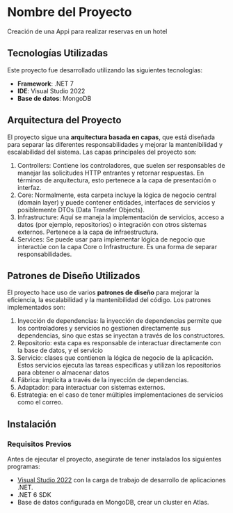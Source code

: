 # Nombre del Proyecto

Creación de una Appi para realizar reservas en un hotel

## Tecnologías Utilizadas

Este proyecto fue desarrollado utilizando las siguientes tecnologías:

- **Framework**: .NET 7
- **IDE**: Visual Studio 2022
- **Base de datos**: MongoDB

## Arquitectura del Proyecto

El proyecto sigue una **arquitectura basada en capas**, que está diseñada para separar las diferentes responsabilidades y mejorar la mantenibilidad y escalabilidad del sistema. Las capas principales del proyecto son:

1. Controllers: Contiene los controladores, que suelen ser responsables de manejar las solicitudes HTTP entrantes y retornar respuestas. En términos de arquitectura, esto pertenece a la capa de presentación o interfaz.
2. Core: Normalmente, esta carpeta incluye la lógica de negocio central (domain layer) y puede contener entidades, interfaces de servicios y posiblemente DTOs (Data Transfer Objects).
3. Infrastructure: Aquí se maneja la implementación de servicios, acceso a datos (por ejemplo, repositorios) o integración con otros sistemas externos. Pertenece a la capa de infraestructura.
4. Services: Se puede usar para implementar lógica de negocio que interactúe con la capa Core o Infrastructure. Es una forma de separar responsabilidades.

## Patrones de Diseño Utilizados

El proyecto hace uso de varios **patrones de diseño** para mejorar la eficiencia, la escalabilidad y la mantenibilidad del código. Los patrones implementados son:

1. Inyección de dependencias: la inyección de dependencias permite que los controladores y servicios no gestionen directamente sus dependencias, sino que estas se inyectan a través de los constructores.
2. Repositorio: esta capa es responsable de interactuar directamente con la base de datos, y el servicio
3. Servicio: clases que contienen la lógica de negocio de la aplicación. Estos servicios ejecuta las tareas específicas y utilizan los repositorios para obtener o almacenar datos
4. Fábrica: implícita a través de la inyección de dependencias.
5. Adaptador: para interactuar con sistemas externos.
6. Estrategia: en el caso de tener múltiples implementaciones de servicios como el correo.

## Instalación

### Requisitos Previos

Antes de ejecutar el proyecto, asegúrate de tener instalados los siguientes programas:

- [Visual Studio 2022](https://visualstudio.microsoft.com/) con la carga de trabajo de desarrollo de aplicaciones .NET.
- .NET 6 SDK
- Base de datos configurada en MongoDB, crear un cluster en Atlas.

